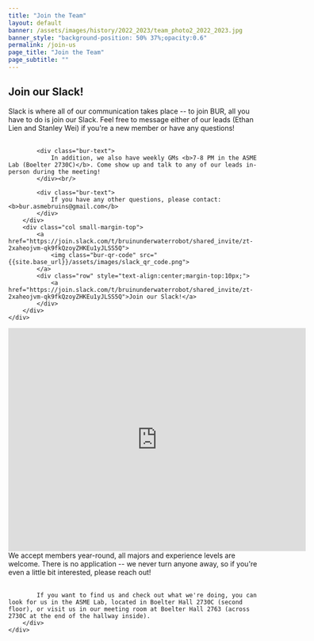 ```yaml
---
title: "Join the Team"
layout: default
banner: /assets/images/history/2022_2023/team_photo2_2022_2023.jpg
banner_style: "background-position: 50% 37%;opacity:0.6"
permalink: /join-us
page_title: "Join the Team"
page_subtitle: ""
---
```


<div class="bur-wide-container" style="margin-bottom:20px;margin-top:10px;">
    <div class="row bur-subteam-row" markdown="0">
        <div class="col">
            <h2>Join our Slack!</h2>
            <div class="bur-text">
                Slack is where all of our communication takes place -- to join BUR, all you have to do is join our Slack. Feel free to message either of our leads (Ethan Lien and Stanley Wei) if you're a new member or have any questions!
            </div><br/>

            <div class="bur-text">
                In addition, we also have weekly GMs <b>7-8 PM in the ASME Lab (Boelter 2730C)</b>. Come show up and talk to any of our leads in-person during the meeting!
            </div><br/>

            <div class="bur-text">
                If you have any other questions, please contact: <b>bur.asmebruins@gmail.com</b>
            </div>
        </div>
        <div class="col small-margin-top">
            <a href="https://join.slack.com/t/bruinunderwaterrobot/shared_invite/zt-2xaheojvm-qk9fkQzoyZHKEu1yJLSS5Q">
                <img class="bur-qr-code" src="{{site.base_url}}/assets/images/slack_qr_code.png">
            </a>
            <div class="row" style="text-align:center;margin-top:10px;">
                <a href="https://join.slack.com/t/bruinunderwaterrobot/shared_invite/zt-2xaheojvm-qk9fkQzoyZHKEu1yJLSS5Q">Join our Slack!</a>
            </div>
        </div>
    </div>
</div>

<div class="bur-wide-container">
    <div class="row bur-subteam-row" markdown="0">
        <div class="col small-margin-top">
            <iframe src="https://www.google.com/maps/embed?pb=!1m17!1m12!1m3!1d1558.7733401169535!2d-118.4440065632043!3d34.0684572827653!2m3!1f0!2f0!3f0!3m2!1i1024!2i768!4f13.1!3m2!1m1!2zMzTCsDA0JzA2LjUiTiAxMTjCsDI2JzM1LjAiVw!5e1!3m2!1sen!2sus!4v1747375054026!5m2!1sen!2sus" width="600" height="450" style="border:0;" allowfullscreen="" loading="lazy" referrerpolicy="no-referrer-when-downgrade"></iframe>
        </div>
        <div class="col">
            We accept members year-round, all majors and experience levels are welcome. There is no application -- we never turn anyone away, so if you're even a little bit interested, please reach out! <br/><br/>
        
            If you want to find us and check out what we're doing, you can look for us in the ASME Lab, located in Boelter Hall 2730C (second floor), or visit us in our meeting room at Boelter Hall 2763 (across 2730C at the end of the hallway inside). 
        </div>
    </div>
</div>
